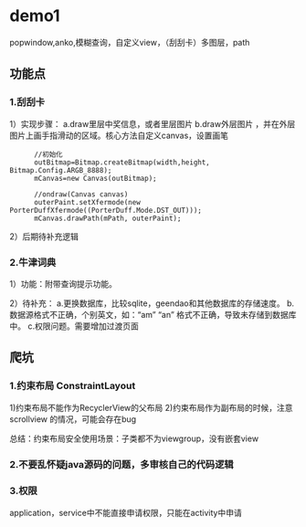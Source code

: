 # demo1
popwindow,anko,模糊查询，自定义view，（刮刮卡）多图层，path

## 功能点
### 1.刮刮卡
1）实现步骤：
  a.draw里层中奖信息，或者里层图片
  b.draw外层图片 ，并在外层图片上画手指滑动的区域。核心方法自定义canvas，设置画笔
  ```
        //初始化
        outBitmap=Bitmap.createBitmap(width,height, Bitmap.Config.ARGB_8888);
        mCanvas=new Canvas(outBitmap);
        
        //ondraw(Canvas canvas)
        outerPaint.setXfermode(new PorterDuffXfermode((PorterDuff.Mode.DST_OUT)));
        mCanvas.drawPath(mPath, outerPaint);
  ```
 2）后期待补充逻辑
 
### 2.牛津词典
1）功能：附带查询提示功能。

2）待补充：
  a.更换数据库，比较sqlite，geendao和其他数据库的存储速度。
  b.数据源格式不正确，个别英文，如：“am” “an” 格式不正确，导致未存储到数据库中。
  c.权限问题。需要增加过渡页面

## 爬坑

### 1.约束布局 ConstraintLayout
1)约束布局不能作为RecyclerView的父布局
2)约束布局作为副布局的时候，注意scrollview 的情况，可能会存在bug

总结：约束布局安全使用场景：子类都不为viewgroup，没有嵌套view

### 2.不要乱怀疑java源码的问题，多审核自己的代码逻辑


 
### 3.权限
 application，service中不能直接申请权限，只能在activity中申请
